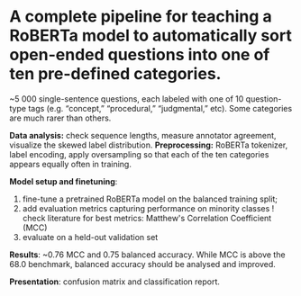 # A complete pipeline for teaching a RoBERTa model to automatically sort open-ended questions into one of ten pre-defined categories. 

~5 000 single-sentence questions, each labeled with one of 10 question-type tags (e.g. “concept,” “procedural,” “judgmental,” etc). 
Some categories are much rarer than others.

**Data analysis:** check sequence lengths, measure annotator agreement, visualize the skewed label distribution.
**Preprocessing:** RoBERTa tokenizer, label encoding, apply oversampling so that each of the ten categories appears equally often in training.

**Model setup and finetuning**: 
1) fine-tune a pretrained RoBERTa model on the balanced training split;
2) add evaluation metrics capturing performance on minority classes
  ! check literature for best metrics: Matthew's Correlation Coefficient (MCC) 
4) evaluate on a held-out validation set

**Results**: ~0.76 MCC and 0.75 balanced accuracy. While MCC is above the 68.0 benchmark, balanced accuracy should be analysed and improved. 

**Presentation**: confusion matrix and classification report.
